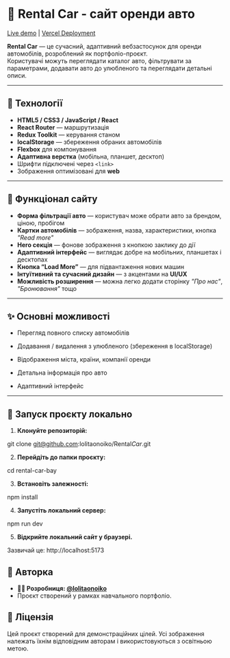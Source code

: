 # 🚗 Rental Car - сайт оренди авто

[Live demo](https://rental-car-bay.vercel.app/) | [Vercel Deployment](https://vercel.com)

**Rental Car** — це сучасний, адаптивний вебзастосунок для оренди автомобілів, розроблений як портфоліо-проєкт.  
Користувачі можуть переглядати каталог авто, фільтрувати за параметрами, додавати авто до улюбленого та переглядати детальні описи.

---

## 🔧 Технології

-   **HTML5 / CSS3 / JavaScript / React**
-   **React Router** — маршрутизація
-   **Redux Toolkit** — керування станом
-   **localStorage** — збереження обраних автомобілів
-   **Flexbox** для компонування
-   **Адаптивна верстка** (мобільна, планшет, десктоп)
-   Шрифти підключені через `<link>`
-   Зображення оптимізовані для **web**

---

## 🔹 Функціонал сайту

-   **Форма фільтрації авто** — користувач може обрати авто за брендом, ціною, пробігом
-   **Картки автомобілів** — зображення, назва, характеристики, кнопка _"Read more"_
-   **Hero секція** — фонове зображення з кнопкою заклику до дії
-   **Адаптивний інтерфейс** — виглядає добре на мобільних, планшетах і десктопах
-   **Кнопка “Load More”** — для підвантаження нових машин
-   **Інтуїтивний та сучасний дизайн** — з акцентами на **UI/UX**
-   **Можливість розширення** — можна легко додати сторінку _"Про нас"_, _"Бронювання"_ тощо

---

## ✨ Основні можливості

-   Перегляд повного списку автомобілів

-   Додавання / видалення з улюбленого (збереження в localStorage)

-   Відображення міста, країни, компанії оренди

-   Детальна інформація про авто

-   Адаптивний інтерфейс

---

## 🚀 Запуск проєкту локально

1. **Клонуйте репозиторій:**

git clone git@github.com:lolitaonoiko/Rental*Car*.git

2. **Перейдіть до папки проєкту:**

cd rental-car-bay

3. **Встановіть залежності:**

npm install

4. **Запустіть локальний сервер:**

npm run dev

5. **Відкрийте локальний сайт у браузері.**

Зазвичай це: http://localhost:5173

## 🧠 Авторка

-   **💁‍♀️ Розробниця: [@lolitaonoiko](https://github.com/lolitaonoiko)**
-   Проєкт створений у рамках навчального портфоліо.

## 📜 Ліцензія

Цей проєкт створений для демонстраційних цілей. Усі зображення належать їхнім відповідним авторам і використовуються з освітньою метою.
